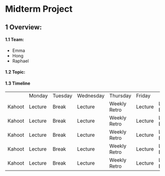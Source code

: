 # Midterm Project

## 1 Overview:
#### 1.1 Team:
- Emma
- Hong
- Raphael
#### 1.2 Topic:

#### 1.3 Timeline
<table>
  <tr>
   </td>
   <td>
   </td>
   <td>Monday
   </td>
   <td>Tuesday
   </td>
   <td>Wednesday
   </td>
   <td>Thursday
   </td>
   <td>Friday
   </td>
  </tr>
  <tr>
   <td>Kahoot
   </td>
   <td>Lecture
   </td>
   <td>Break
   </td>
   <td>Lecture
   </td>
   <td>Weekly Retro
   </td>
   <td>Lecture
   </td>
   <td>Lunch Break
   </td>
   <td>Lab
   </td>
  </tr>
     <td>Kahoot
   </td>
   <td>Lecture
   </td>
   <td>Break
   </td>
   <td>Lecture
   </td>
   <td>Weekly Retro
   </td>
   <td>Lecture
   </td>
   <td>Lunch Break
   </td>
   <td>Lab
   </td>
  </tr>
      <td>Kahoot
   </td>
   <td>Lecture
   </td>
   <td>Break
   </td>
   <td>Lecture
   </td>
   <td>Weekly Retro
   </td>
   <td>Lecture
   </td>
   <td>Lunch Break
   </td>
   <td>Lab
   </td>
  </tr>
      <td>Kahoot
   </td>
   <td>Lecture
   </td>
   <td>Break
   </td>
   <td>Lecture
   </td>
   <td>Weekly Retro
   </td>
   <td>Lecture
   </td>
   <td>Lunch Break
   </td>
   <td>Lab
   </td>
  </tr>
       <td>Kahoot
   </td>
   <td>Lecture
   </td>
   <td>Break
   </td>
   <td>Lecture
   </td>
   <td>Weekly Retro
   </td>
   <td>Lecture
   </td>
   <td>Lunch Break
   </td>
   <td>Lab
   </td>
  </tr>
</table>


